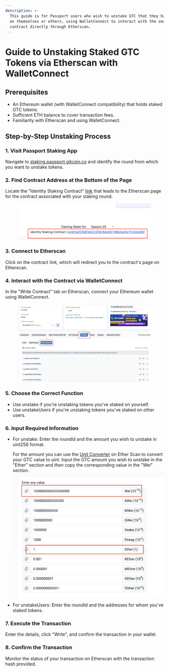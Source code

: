 ```yaml
---
description: >-
  This guide is for Passport users who wish to unstake GTC that they have staked
  on themselves or others, using WalletConnect to interact with the smart
  contract directly through Etherscan.
---
```


# Guide to Unstaking Staked GTC Tokens via Etherscan with WalletConnect

## Prerequisites

* An Ethereum wallet (with WalletConnect compatibility) that holds staked GTC tokens.
* Sufficient ETH balance to cover transaction fees.
* Familiarity with Etherscan and using WalletConnect.

## Step-by-Step Unstaking Process

### 1. Visit Passport Staking App

Navigate to [staking.passport.gitcoin.co](https://staking.passport.gitcoin.co/StakeDashboard) and identify the round from which you want to unstake tokens.

### 2. Find Contract Address at the Bottom of the Page

Locate the "Identity Staking Contract" [link](https://etherscan.io/address/0x0E3efD5BE54CC0f4C64e0D186b0af4b7F2A0e95F) that leads to the Etherscan page for the contract associated with your staking round.&#x20;

<figure><img src="../.gitbook/assets/image (28).png" alt=""><figcaption></figcaption></figure>

### 3. Connect to Etherscan

Click on the contract link, which will redirect you to the contract's page on Etherscan.

### 4. Interact with the Contract via WalletConnect

In the "Write Contract" tab on Etherscan, connect your Ethereum wallet using WalletConnect.&#x20;

<figure><img src="../.gitbook/assets/image (29).png" alt=""><figcaption></figcaption></figure>

### 5. Choose the Correct Function

* Use unstake if you're unstaking tokens you've staked on yourself.
* Use unstakeUsers if you're unstaking tokens you've staked on other users.

### 6. Input Required Information

*   For unstake: Enter the roundId and the amount you wish to unstake in uint256 format.&#x20;

    For the amount you can use the [Unit Converter](https://etherscan.io/unitconverter) on Ether Scan to convert your GTC value to uint. Input the GTC amount you wish to unstake in the "Ether" section and then copy the corresponding value in the "Wei" section.\
    &#x20;![](<../.gitbook/assets/image (31).png>)
* For unstakeUsers: Enter the roundId and the addresses for whom you've staked tokens.

### 7. Execute the Transaction

Enter the details, click "Write", and confirm the transaction in your wallet.

### 8. Confirm the Transaction

Monitor the status of your transaction on Etherscan with the transaction hash provided.

